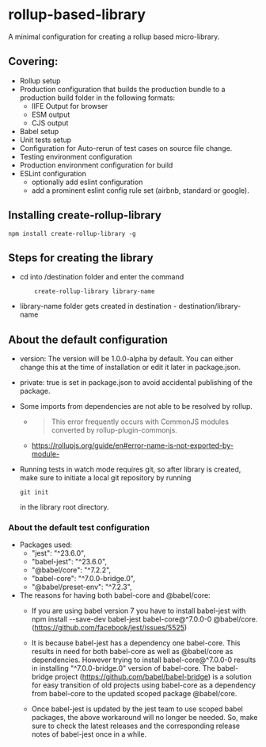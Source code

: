 # rollup-based-library

A minimal configuration for creating a rollup based micro-library. 
## Covering:
- Rollup setup
- Production configuration that builds the production bundle to a production build folder in the following formats:
    - IIFE Output for browser
    - ESM output
    - CJS output
- Babel setup
- Unit tests setup
- Configuration for Auto-rerun of test cases on source file change.
- Testing environment configuration
- Production environment configuration for build
- ESLint configuration
    - optionally add eslint configuration
    - add a prominent eslint config rule set (airbnb, standard or google).

## Installing create-rollup-library
```
npm install create-rollup-library -g
```

## Steps for creating the library
- cd into /destination folder and enter the command
    ```
        create-rollup-library library-name
    ```
- library-name folder gets created in destination - destination/library-name

## About the default configuration
- version: The version will be 1.0.0-alpha by default. You can either change this at the time of installation or edit it later in package.json.
- private: true is set in package.json to avoid accidental publishing of the package.

- Some imports from dependencies are not able to be resolved by rollup.
    - > This error frequently occurs with CommonJS modules converted by rollup-plugin-commonjs.

    - https://rollupjs.org/guide/en#error-name-is-not-exported-by-module-

- Running tests in watch mode requires git, so after library is created, make sure to initiate a local git repository by running 
    ```
    git init
    ```
    in the library root directory.
    

### About the default test configuration

- Packages used:
    - "jest": "^23.6.0",
    - "babel-jest": "^23.6.0",
    - "@babel/core": "^7.2.2",
    - "babel-core": "^7.0.0-bridge.0",
    - "@babel/preset-env": "^7.2.3",
- The reasons for having both babel-core and @babel/core: 
    - If you are using babel version 7 you have to install babel-jest with
    npm install --save-dev babel-jest babel-core@^7.0.0-0 @babel/core. (https://github.com/facebook/jest/issues/5525)

    - It is because babel-jest has a dependency one babel-core.
    This results in need for both babel-core as well as @babel/core as dependencies.
    However trying to install babel-core@^7.0.0-0 results in installing "^7.0.0-bridge.0" version of babel-core. The babel-bridge project (https://github.com/babel/babel-bridge) is a solution for easy transition of old projects using babel-core as a dependency from babel-core to the updated scoped package @babel/core.

    - Once babel-jest is updated by the jest team to use scoped babel packages, the above workaround will no longer be needed. So, make sure to check the latest releases and the corresponding release notes of babel-jest once in a while.